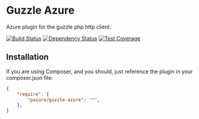 Guzzle Azure
============

Azure plugin for the guzzle php http client.

[![Build Status](https://secure.travis-ci.org/gimler/guzzle-azure.png?branch=master)](http://travis-ci.org/gimler/guzzle-azure)
[![Dependency Status](https://www.versioneye.com/user/projects/525fcb36632bac28670000ad/badge.png)](https://www.versioneye.com/user/projects/525fcb36632bac28670000ad)
[![Test Coverage](http://gimler.github.com/guzzle-azure/coverage-report/coverage.png)](http://gimler.github.com/guzzle-azure/coverage-report/index.html)

## Installation

If you are using Composer, and you should, just reference the plugin in your composer.json file:

``` json
{
    "require": {
        "pazure/guzzle-azure": "*",
    },
}
```


